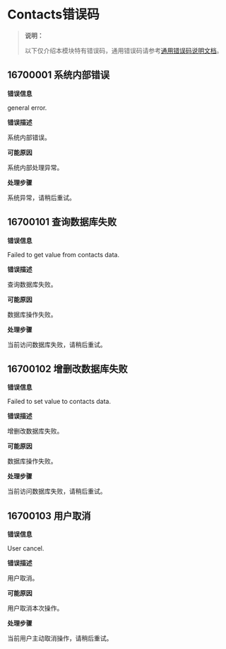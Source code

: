 # Contacts错误码

> **说明：**
>
> 以下仅介绍本模块特有错误码，通用错误码请参考[通用错误码说明文档](../errorcode-universal.md)。

## 16700001 系统内部错误

**错误信息**

general error.

**错误描述**

系统内部错误。

**可能原因**

系统内部处理异常。

**处理步骤**

系统异常，请稍后重试。



## 16700101 查询数据库失败

**错误信息**

Failed to get value from contacts data.

**错误描述**

查询数据库失败。

**可能原因**

数据库操作失败。

**处理步骤**

当前访问数据库失败，请稍后重试。



## 16700102 增删改数据库失败

**错误信息**

Failed to set value to contacts data.

**错误描述**

增删改数据库失败。

**可能原因**

数据库操作失败。

**处理步骤**

当前访问数据库失败，请稍后重试。



## 16700103 用户取消

**错误信息**

User cancel.

**错误描述**

用户取消。

**可能原因**

用户取消本次操作。

**处理步骤**

当前用户主动取消操作，请稍后重试。
